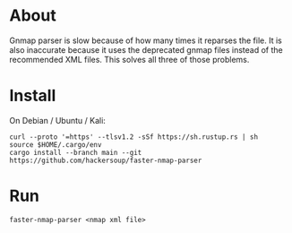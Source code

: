 
# About
Gnmap parser is slow because of how many times it reparses the file.
It is also inaccurate because it uses the deprecated gnmap files instead of the recommended XML files.
This solves all three of those problems.

# Install

On Debian / Ubuntu / Kali:

```
curl --proto '=https' --tlsv1.2 -sSf https://sh.rustup.rs | sh
source $HOME/.cargo/env
cargo install --branch main --git https://github.com/hackersoup/faster-nmap-parser
```

# Run

`faster-nmap-parser <nmap xml file>`